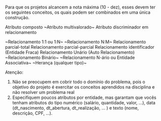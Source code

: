Para que os projetos alcancem a nota máxima (10 - dez), esses devem ter os seguintes conceitos, os quais podem ser combinados em uma única construção.

Atributo composto
~Atributo multivalorado~
Atributo discriminador em relacionamento

~Relacionamento 1:1 ou 1:N~
~Relacionamento N:M~
Relacionamento parcial-total
Relacionamento parcial-parcial
Relacionamento identificador (Entidade Fraca)
Relacionamento Unário (Auto Relacionamento)
~Relacionamento Binário~
~Relacionamento N-ário ou Entidade Associativa~
~Herança (qualquer tipo)~

Atenção:
1. Não se preocupem em cobrir todo o domínio do problema, pois o objetivo do projeto é exercitar os conceitos aprendidos na disciplina e não resolver um problema real
2. Especifiquem poucos atributos por entidade, mas garantam que vocês tenham atributos do tipo numérico (salário, quantidade, valor, …), data (dt_nascimento, dt_abertura, dt_realização, ... ) e texto (nome, descrição, CPF, ...).
